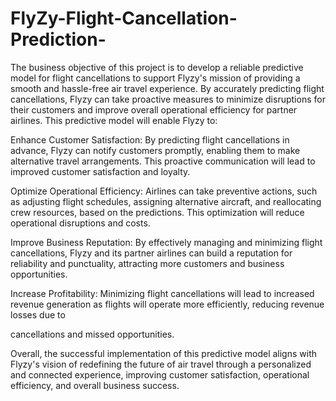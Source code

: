 # FlyZy-Flight-Cancellation-Prediction-

The business objective of this project is to develop a reliable predictive model for flight cancellations to support Flyzy's mission of providing a smooth and hassle-free air travel experience. By accurately predicting flight cancellations, Flyzy can take proactive measures to minimize disruptions for their customers and improve overall operational efficiency for partner airlines. This predictive model will enable Flyzy to:

Enhance Customer Satisfaction: By predicting flight cancellations in advance, Flyzy can notify customers promptly, enabling them to make alternative travel arrangements. This proactive communication will lead to improved customer satisfaction and loyalty.

Optimize Operational Efficiency: Airlines can take preventive actions, such as adjusting flight schedules, assigning alternative aircraft, and reallocating crew resources, based on the predictions. This optimization will reduce operational disruptions and costs.

Improve Business Reputation: By effectively managing and minimizing flight cancellations, Flyzy and its partner airlines can build a reputation for reliability and punctuality, attracting more customers and business opportunities.

Increase Profitability: Minimizing flight cancellations will lead to increased revenue generation as flights will operate more efficiently, reducing revenue losses due to

cancellations and missed opportunities.

Overall, the successful implementation of this predictive model aligns with Flyzy's vision of redefining the future of air travel through a personalized and connected experience, improving customer satisfaction, operational efficiency, and overall business success.
